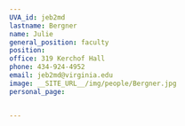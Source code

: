 ```yaml
---
UVA_id: jeb2md
lastname: Bergner
name: Julie
general_position: faculty
position:
office: 319 Kerchof Hall
phone: 434-924-4952
email: jeb2md@virginia.edu
image: __SITE_URL__/img/people/Bergner.jpg
personal_page:


---
```

